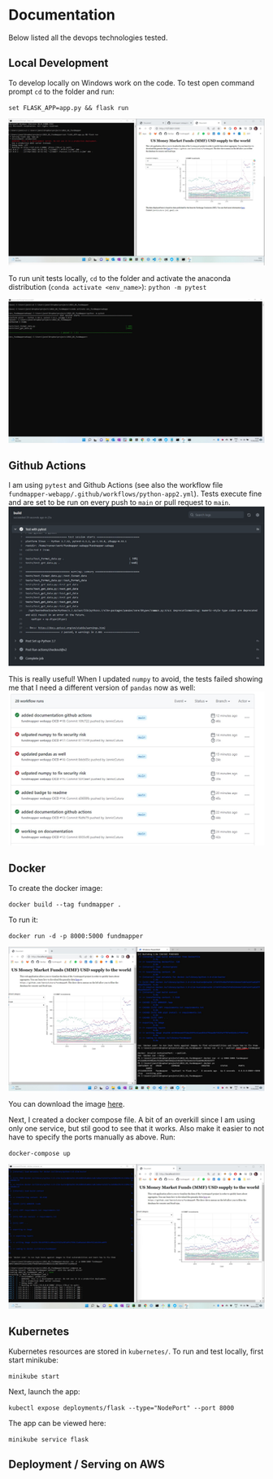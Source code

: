 # Documentation
Below listed all the devops technologies tested. 

## Local Development
To develop locally on Windows work on the code. To test open command prompt `cd` to the folder and run:

`set FLASK_APP=app.py && flask run`

![Local Development](local.jpg)


To run unit tests locally, `cd` to the folder and activate the anaconda distribution (`conda activate <env_name>`):
`python -m pytest`

![Local Tests](localtests.jpg)


## Github Actions
I am using `pytest` and Github Actions (see also the workflow file `fundmapper-webapp/.github/workflows/python-app2.yml`). Tests execute fine and are set to 
be run on every push to `main` or pull request to `main`.
![Github Actions](github_actions.jpg)

This is really useful! When I updated `numpy` to avoid, the tests failed showing me that I need a different version of `pandas` now as well:
![Github Actions](github_actions2.jpg)


## Docker
To create the docker image:

`docker build --tag fundmapper .`

To run it:

`docker run -d -p 8000:5000 fundmapper` 

![Docker](docker.jpg)

You can download the image [here](https://hub.docker.com/repository/docker/cuturaj/fundmapper). 

Next, I created a docker compose file. A bit of an overkill since I am using only one service, but stil good to see that it works. Also make it easier to not
have to specify the ports manually as above. Run:

`docker-compose up`

![Docker Compose](dockercompose.jpg)



## Kubernetes
Kubernetes resources are stored in `kubernetes/`. To run and test locally, first start minikube: 

`minikube start`

Next, launch the app:

`kubectl expose deployments/flask --type="NodePort" --port 8000`

The app can be viewed here: 

`minikube service flask`



## Deployment / Serving on AWS
